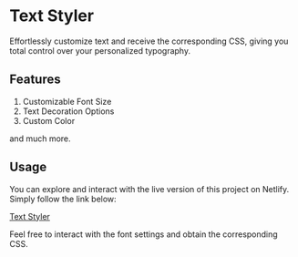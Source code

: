 # Text Styler

Effortlessly customize text and receive the corresponding CSS, giving you total control over your personalized typography.

## Features

1. Customizable Font Size
1. Text Decoration Options
1. Custom Color

and much more.

## Usage

You can explore and interact with the live version of this project on Netlify. Simply follow the link below:

[Text Styler](https://textstylerbylakshay.netlify.app/)

Feel free to interact with the font settings and obtain the corresponding CSS.